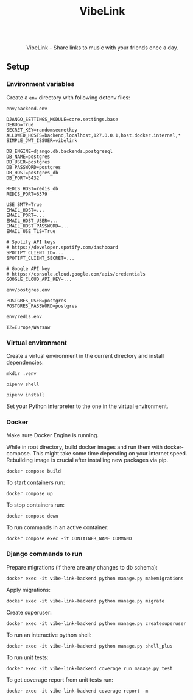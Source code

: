 <div align="center" style="padding-bottom: 20px;">
    <h1>VibeLink</h1>
    <img src="https://img.shields.io/badge/Python-14354C?style=for-the-badge&logo=python&logoColor=white" alt=""/>
    <img src="https://img.shields.io/badge/Django-092E20?style=for-the-badge&logo=django&logoColor=white" alt=""/>
    <img src="https://img.shields.io/badge/Celery-8C9A41?&style=for-the-badge&logo=celery&logoColor=white" alt=""/>
    <img src="https://img.shields.io/badge/PostgreSQL-316192?style=for-the-badge&logo=postgresql&logoColor=white" alt=""/>
    <img src="https://img.shields.io/badge/Redis-%23DD0031.svg?&style=for-the-badge&logo=redis&logoColor=white" alt=""/>
    <img src="https://img.shields.io/badge/Docker-008FCC?style=for-the-badge&logo=docker&logoColor=white" alt=""/>
    <img src="https://img.shields.io/badge/Railway-%23000000.svg?&style=for-the-badge&logo=railway&logoColor=white" alt=""/>
</div>

<p align="center">VibeLink - Share links to music with your friends once a day.</p>

## Setup

### Environment variables

Create a `env` directory with following dotenv files:

`env/backend.env`

```dotenv
DJANGO_SETTINGS_MODULE=core.settings.base
DEBUG=True
SECRET_KEY=randomsecretkey
ALLOWED_HOSTS=backend,localhost,127.0.0.1,host.docker.internal,*
SIMPLE_JWT_ISSUER=vibelink

DB_ENGINE=django.db.backends.postgresql
DB_NAME=postgres
DB_USER=postgres
DB_PASSWORD=postgres
DB_HOST=postgres_db
DB_PORT=5432

REDIS_HOST=redis_db
REDIS_PORT=6379

USE_SMTP=True
EMAIL_HOST=...
EMAIL_PORT=...
EMAIL_HOST_USER=...
EMAIL_HOST_PASSWORD=...
EMAIL_USE_TLS=True

# Spotify API keys
# https://developer.spotify.com/dashboard
SPOTIPY_CLIENT_ID=...
SPOTIFT_CLIENT_SECRET=...

# Google API key
# https://console.cloud.google.com/apis/credentials
GOOGLE_CLOUD_API_KEY=...
```

`env/postgres.env`

```dotenv
POSTGRES_USER=postgres
POSTGRES_PASSWORD=postgres
```

`env/redis.env`

```dotenv
TZ=Europe/Warsaw
```

### Virtual environment

Create a virtual environment in the current directory and install dependencies:

```shell script
mkdir .venv

pipenv shell

pipenv install
```

Set your Python interpreter to the one in the virtual environment.

### Docker

Make sure Docker Engine is running.

While in root directory, build docker images and run them with docker-compose. This might take some time depending on
your internet speed.
Rebuilding image is crucial after installing new packages via pip.

```shell
docker compose build
```

To start containers run:

```shell
docker compose up
```

To stop containers run:

```shell
docker compose down
```

To run commands in an active container:

```shell
docker compose exec -it CONTAINER_NAME COMMAND
```

### Django commands to run

Prepare migrations (if there are any changes to db schema):

```shell
docker exec -it vibe-link-backend python manage.py makemigrations
```

Apply migrations:

```shell
docker exec -it vibe-link-backend python manage.py migrate
```

Create superuser:

```shell
docker exec -it vibe-link-backend python manage.py createsuperuser
```

To run an interactive python shell:

```shell
docker exec -it vibe-link-backend python manage.py shell_plus
```

To run unit tests:

```shell
docker exec -it vibe-link-backend coverage run manage.py test
```

To get coverage report from unit tests run:

```shell
docker exec -it vibe-link-backend coverage report -m
```
